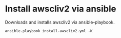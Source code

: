 # Install awscliv2 via ansible

Downloads and installs awscliv2 via ansible-playbook.

`ansible-playbook install-awscliv2.yml -K`